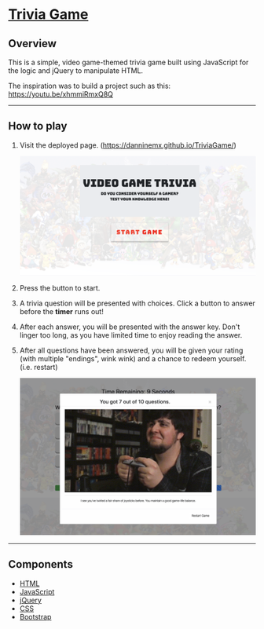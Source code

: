 # [Trivia Game](https://danninemx.github.io/TriviaGame/)

## Overview

This is a simple, video game-themed trivia game built using JavaScript for the logic and jQuery to manipulate HTML.

The inspiration was to build a project such as this: https://youtu.be/xhmmiRmxQ8Q

---

## How to play

1. Visit the deployed page. (https://danninemx.github.io/TriviaGame/)

   ![trivia-screen](./assets/images/trivia-screen.png)

2. Press the button to start.

3. A trivia question will be presented with choices. Click a button to answer before the **timer** runs out!

4. After each answer, you will be presented with the answer key. Don't linger too long, as you have limited time to enjoy reading the answer.

5. After all questions have been answered, you will be given your rating (with multiple "endings", wink wink) and a chance to redeem yourself. (i.e. restart)

   ![trivia-grade](./assets/images/trivia-grade.png)

---

## Components

- [HTML](index.html)
- [JavaScript](./assets/javascript/app.js)
- [jQuery](https://jquery.com/)
- [CSS](./assets/css/style.css)
- [Bootstrap](https://getbootstrap.com/)
